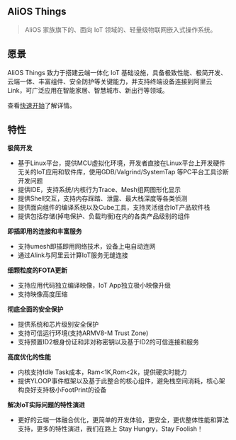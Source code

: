 ## AliOS Things

> AliOS 家族旗下的、面向 IoT 领域的、轻量级物联网嵌入式操作系统。

## 愿景

AliOS Things 致力于搭建云端一体化 IoT 基础设施，具备极致性能、极简开发、云端一体、丰富组件、安全防护等关键能力，并支持终端设备连接到阿里云 Link，可广泛应用在智能家居、智慧城市、新出行等领域。

查看[快速开始](zh-cn/quickstart.md)了解详情。

## 特性

**极简开发**
- 基于Linux平台，提供MCU虚拟化环境，开发者直接在Linux平台上开发硬件无关的IoT应用和软件库，使用GDB/Valgrind/SystemTap 等PC平台工具诊断开发问题
- 提供IDE，支持系统/内核行为Trace、Mesh组网图形化显示
- 提供Shell交互，支持内存踩踏、泄露、最大栈深度等各类侦测
- 提供面向组件的编译系统以及Cube工具，支持灵活组合IoT产品软件栈
- 提供包括存储(掉电保护、负载均衡)在内的各类产品级别的组件

**即插即用的连接和丰富服务**
- 支持umesh即插即用网络技术，设备上电自动连网
- 通过Alink与阿里云计算IoT服务无缝连接

**细颗粒度的FOTA更新**
- 支持应用代码独立编译映像，IoT App独立极小映像升级
- 支持映像高度压缩

**彻底全面的安全保护**
- 提供系统和芯片级别安全保护
- 支持可信运行环境(支持ARMV8-M Trust Zone)
- 支持预置ID2根身份证和非对称密钥以及基于ID2的可信连接和服务

**高度优化的性能**
- 内核支持Idle Task成本，Ram<1K,Rom<2k，提供硬实时能力
- 提供YLOOP事件框架以及基于此整合的核心组件，避免栈空间消耗，核心架构良好支持极小FootPrint的设备

**解决IoT实际问题的特性演进**
- 更好的云端一体融合优化，更简单的开发体验，更安全，更优整体性能和算法支持，更多的特性演进，我们在路上
  Stay Hungry，Stay Foolish！
